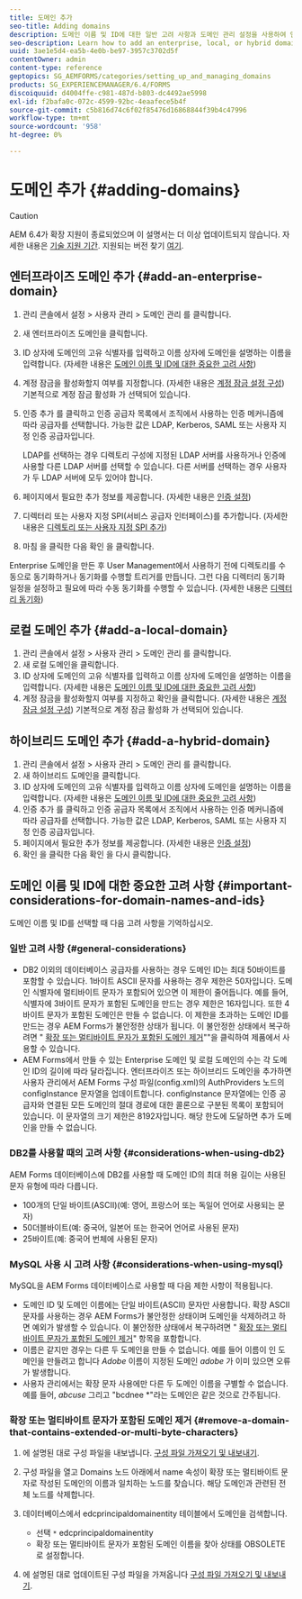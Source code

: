 ```yaml
---
title: 도메인 추가
seo-title: Adding domains
description: 도메인 이름 및 ID에 대한 일반 고려 사항과 도메인 관리 설정을 사용하여 엔터프라이즈, 로컬 또는 하이브리드 도메인을 추가하는 방법을 알아봅니다.
seo-description: Learn how to add an enterprise, local, or hybrid domain using Domain Management settings and general considerations for domain names and IDs.
uuid: 3ae1e5d4-ea5b-4e0b-be97-3957c3702d5f
contentOwner: admin
content-type: reference
geptopics: SG_AEMFORMS/categories/setting_up_and_managing_domains
products: SG_EXPERIENCEMANAGER/6.4/FORMS
discoiquuid: d4004ffe-c981-487d-b803-dc4492ae5998
exl-id: f2bafa0c-072c-4599-92bc-4eaafece5b4f
source-git-commit: c5b816d74c6f02f85476d16868844f39b4c47996
workflow-type: tm+mt
source-wordcount: '958'
ht-degree: 0%

---
```


# 도메인 추가 {#adding-domains}

>[!CAUTION]
>
>AEM 6.4가 확장 지원이 종료되었으며 이 설명서는 더 이상 업데이트되지 않습니다. 자세한 내용은 [기술 지원 기간](https://helpx.adobe.com/kr/support/programs/eol-matrix.html). 지원되는 버전 찾기 [여기](https://experienceleague.adobe.com/docs/).

## 엔터프라이즈 도메인 추가 {#add-an-enterprise-domain}

1. 관리 콘솔에서 설정 > 사용자 관리 > 도메인 관리 를 클릭합니다.
1. 새 엔터프라이즈 도메인을 클릭합니다.
1. ID 상자에 도메인의 고유 식별자를 입력하고 이름 상자에 도메인을 설명하는 이름을 입력합니다. (자세한 내용은 [도메인 이름 및 ID에 대한 중요한 고려 사항](adding-domains.md#important-considerations-for-domain-names-and-ids))
1. 계정 잠금을 활성화할지 여부를 지정합니다. (자세한 내용은 [계정 잠금 설정 구성](/help/forms/using/admin-help/configure-account-locking-settings.md#configure-account-locking-settings)) 기본적으로 계정 잠금 활성화 가 선택되어 있습니다.
1. 인증 추가 를 클릭하고 인증 공급자 목록에서 조직에서 사용하는 인증 메커니즘에 따라 공급자를 선택합니다. 가능한 값은 LDAP, Kerberos, SAML 또는 사용자 지정 인증 공급자입니다.

   LDAP를 선택하는 경우 디렉토리 구성에 지정된 LDAP 서버를 사용하거나 인증에 사용할 다른 LDAP 서버를 선택할 수 있습니다. 다른 서버를 선택하는 경우 사용자가 두 LDAP 서버에 모두 있어야 합니다.

1. 페이지에서 필요한 추가 정보를 제공합니다. (자세한 내용은 [인증 설정](/help/forms/using/admin-help/configuring-authentication-providers.md#authentication-settings))
1. 디렉터리 또는 사용자 지정 SPI(서비스 공급자 인터페이스)를 추가합니다. (자세한 내용은 [디렉토리 또는 사용자 지정 SPI 추가](/help/forms/using/admin-help/configuring-directories.md#adding-directories-or-custom-spis))
1. 마침 을 클릭한 다음 확인 을 클릭합니다.

Enterprise 도메인을 만든 후 User Management에서 사용하기 전에 디렉토리를 수동으로 동기화하거나 동기화를 수행할 트리거를 만듭니다. 그런 다음 디렉터리 동기화 일정을 설정하고 필요에 따라 수동 동기화를 수행할 수 있습니다. (자세한 내용은 [디렉터리 동기화](/help/forms/using/admin-help/synchronizing-directories.md#synchronizing-directories))

## 로컬 도메인 추가 {#add-a-local-domain}

1. 관리 콘솔에서 설정 > 사용자 관리 > 도메인 관리 를 클릭합니다.
1. 새 로컬 도메인을 클릭합니다.
1. ID 상자에 도메인의 고유 식별자를 입력하고 이름 상자에 도메인을 설명하는 이름을 입력합니다. (자세한 내용은 [도메인 이름 및 ID에 대한 중요한 고려 사항](adding-domains.md#important-considerations-for-domain-names-and-ids))
1. 계정 잠금을 활성화할지 여부를 지정하고 확인을 클릭합니다. (자세한 내용은 [계정 잠금 설정 구성](/help/forms/using/admin-help/configure-account-locking-settings.md#configure-account-locking-settings)) 기본적으로 계정 잠금 활성화 가 선택되어 있습니다.

## 하이브리드 도메인 추가 {#add-a-hybrid-domain}

1. 관리 콘솔에서 설정 > 사용자 관리 > 도메인 관리 를 클릭합니다.
1. 새 하이브리드 도메인을 클릭합니다.
1. ID 상자에 도메인의 고유 식별자를 입력하고 이름 상자에 도메인을 설명하는 이름을 입력합니다. (자세한 내용은 [도메인 이름 및 ID에 대한 중요한 고려 사항](adding-domains.md#important-considerations-for-domain-names-and-ids))
1. 인증 추가 를 클릭하고 인증 공급자 목록에서 조직에서 사용하는 인증 메커니즘에 따라 공급자를 선택합니다. 가능한 값은 LDAP, Kerberos, SAML 또는 사용자 지정 인증 공급자입니다.
1. 페이지에서 필요한 추가 정보를 제공합니다. (자세한 내용은 [인증 설정](/help/forms/using/admin-help/configuring-authentication-providers.md#authentication-settings))
1. 확인 을 클릭한 다음 확인 을 다시 클릭합니다.

## 도메인 이름 및 ID에 대한 중요한 고려 사항 {#important-considerations-for-domain-names-and-ids}

도메인 이름 및 ID를 선택할 때 다음 고려 사항을 기억하십시오.

### 일반 고려 사항 {#general-considerations}

* DB2 이외의 데이터베이스 공급자를 사용하는 경우 도메인 ID는 최대 50바이트를 포함할 수 있습니다. 1바이트 ASCII 문자를 사용하는 경우 제한은 50자입니다. 도메인 식별자에 멀티바이트 문자가 포함되어 있으면 이 제한이 줄어듭니다. 예를 들어, 식별자에 3바이트 문자가 포함된 도메인을 만드는 경우 제한은 16자입니다. 또한 4바이트 문자가 포함된 도메인은 만들 수 없습니다. 이 제한을 초과하는 도메인 ID를 만드는 경우 AEM Forms가 불안정한 상태가 됩니다. 이 불안정한 상태에서 복구하려면 &quot; [확장 또는 멀티바이트 문자가 포함된 도메인 제거](adding-domains.md#remove-a-domain-that-contains-extended-or-multi-byte-characters)&quot;&quot;을 클릭하여 제품에서 사용할 수 있습니다.
* AEM Forms에서 만들 수 있는 Enterprise 도메인 및 로컬 도메인의 수는 각 도메인 ID의 길이에 따라 달라집니다. 엔터프라이즈 또는 하이브리드 도메인을 추가하면 사용자 관리에서 AEM Forms 구성 파일(config.xml)의 AuthProviders 노드의 configInstance 문자열을 업데이트합니다. configInstance 문자열에는 인증 공급자와 연결된 모든 도메인의 절대 경로에 대한 콜론으로 구분된 목록이 포함되어 있습니다. 이 문자열의 크기 제한은 8192자입니다. 해당 한도에 도달하면 추가 도메인을 만들 수 없습니다.

### DB2를 사용할 때의 고려 사항 {#considerations-when-using-db2}

AEM Forms 데이터베이스에 DB2를 사용할 때 도메인 ID의 최대 허용 길이는 사용된 문자 유형에 따라 다릅니다.

* 100개의 단일 바이트(ASCII)(예: 영어, 프랑스어 또는 독일어 언어로 사용되는 문자)
* 50더블바이트(예: 중국어, 일본어 또는 한국어 언어로 사용된 문자)
* 25바이트(예: 중국어 번체에 사용된 문자)

### MySQL 사용 시 고려 사항 {#considerations-when-using-mysql}

MySQL을 AEM Forms 데이터베이스로 사용할 때 다음 제한 사항이 적용됩니다.

* 도메인 ID 및 도메인 이름에는 단일 바이트(ASCII) 문자만 사용합니다. 확장 ASCII 문자를 사용하는 경우 AEM Forms가 불안정한 상태이며 도메인을 삭제하려고 하면 예외가 발생할 수 있습니다. 이 불안정한 상태에서 복구하려면 &quot; [확장 또는 멀티바이트 문자가 포함된 도메인 제거](adding-domains.md#remove-a-domain-that-contains-extended-or-multi-byte-characters)&quot; 항목을 포함합니다.
* 이름은 같지만 경우는 다른 두 도메인을 만들 수 없습니다. 예를 들어 이름이 인 도메인을 만들려고 합니다 *Adobe* 이름이 지정된 도메인 *adobe* 가 이미 있으면 오류가 발생합니다.
* 사용자 관리에서는 확장 문자 사용에만 다른 두 도메인 이름을 구별할 수 없습니다. 예를 들어, *abcuse* 그리고 &quot;bcdnee *&quot;라는 도메인은 같은 것으로 간주됩니다.

### 확장 또는 멀티바이트 문자가 포함된 도메인 제거 {#remove-a-domain-that-contains-extended-or-multi-byte-characters}

1. 에 설명된 대로 구성 파일을 내보냅니다. [구성 파일 가져오기 및 내보내기](/help/forms/using/admin-help/importing-exporting-configuration-file.md#importing-and-exporting-the-configuration-file).
1. 구성 파일을 열고 Domains 노드 아래에서 name 속성이 확장 또는 멀티바이트 문자로 작성된 도메인의 이름과 일치하는 노드를 찾습니다. 해당 도메인과 관련된 전체 노드를 삭제합니다.
1. 데이터베이스에서 edcprincipaldomainentity 테이블에서 도메인을 검색합니다.

   * 선택 `*` edcprincipaldomainentity
   * 확장 또는 멀티바이트 문자가 포함된 도메인 이름을 찾아 상태를 OBSOLETE로 설정합니다.

1. 에 설명된 대로 업데이트된 구성 파일을 가져옵니다 [구성 파일 가져오기 및 내보내기](/help/forms/using/admin-help/importing-exporting-configuration-file.md#importing-and-exporting-the-configuration-file).
